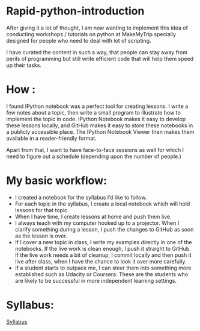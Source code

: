 Rapid-python-introduction
=========================

After giving it a lot of thought, I am now wanting to implement this idea of conducting workshops / tutorials on python at MakeMyTrip specially designed for people who need to deal with lot of scripting.

I have curated the content in such a way, that people can stay away from perils of programming but still write efficient code that will help them speed up their tasks.

How :
=====

I found IPython notebook was a perfect tool for creating lessons. I write a few notes about a topic, then write a small program to illustrate how to implement the topic in code. IPython Notebook makes it easy to develop these lessons locally, and GitHub makes it easy to store these notebooks in a publicly accessible place. The IPython Notebook Viewer then makes them available in a reader-friendly format.

Apart from that, I want to have face-to-face sessions as well for which I need to figure out a schedule (depending upon the number of people.)

My basic workflow:
==================

* I created a notebook for the syllabus I’d like to follow.
* For each topic in the syllabus, I create a local notebook which will hold lessons for that topic.
* When I have time, I create lessons at home and push them live.
* I always teach with my computer hooked up to a projector. When I clarify something during a lesson, I push the changes to GitHub as soon as the lesson is over.
* If I cover a new topic in class, I write my examples directly in one of the notebooks. If the live work is clean enough, I push it straight to GitHub. If the live work needs a bit of cleanup, I commit locally and then push it live after class, when I have the chance to look it over more carefully.
* If a student starts to outpace me, I can steer them into something more established such as Udacity or Coursera. These are the students who are likely to be successful in more independent learning settings.

Syllabus:
=========
[Syllabus](http://nbviewer.ipython.org/github/konarkmodi/rapid-python-introduction/blob/master/notebooks/Syllabus.ipynb)

